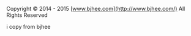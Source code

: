 Copyright © 2014 - 2015 [www.bjhee.com](http://www.bjhee.com/) All Rights Reserved

i copy from bjhee